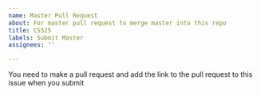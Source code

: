 ```yaml
---
name: Master Pull Request
about: For master pull request to merge master into this repo
title: CS525
labels: Submit Master
assignees: ''

---
```


You need to make a pull request and add the link to the pull request to this issue when you submit
